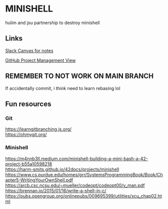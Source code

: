 # MINISHELL

hulim and jsu partnership to destroy minishell


## Links
[Slack Canvas for notes](https://42born2code.slack.com/docs/T039P7U66/F077WUL29R7)

[GitHub Project Management View](https://github.com/users/hoobird/projects/2/views/1)



## REMEMBER TO NOT WORK ON MAIN BRANCH
If accidentally commit, i think need to learn rebasing lol


## Fun resources
### Git
https://learngitbranching.js.org/ \
https://ohmygit.org/

### Minishell
https://m4nnb3ll.medium.com/minishell-building-a-mini-bash-a-42-project-b55a10598218 \
https://harm-smits.github.io/42docs/projects/minishell \
https://www.cs.purdue.edu/homes/grr/SystemsProgrammingBook/Book/Chapter5-WritingYourOwnShell.pdf \
https://arcb.csc.ncsu.edu/~mueller/codeopt/codeopt00/y_man.pdf \
https://brennan.io/2015/01/16/write-a-shell-in-c/ \
https://pubs.opengroup.org/onlinepubs/009695399/utilities/xcu_chap02.html